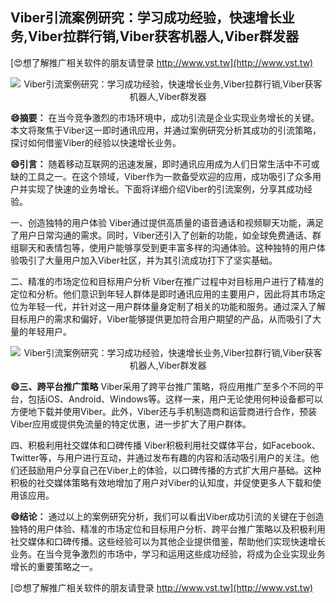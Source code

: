 ## **Viber引流案例研究：学习成功经验，快速增长业务,Viber拉群行销,Viber获客机器人,Viber群发器**

[😍想了解推广相关软件的朋友请登录 http://www.vst.tw](http://www.vst.tw)

 <center><img src="https://vst.tw/MP4/tuiguang/png/0.png" alt="Viber引流案例研究：学习成功经验，快速增长业务,Viber拉群行销,Viber获客机器人,Viber群发器"></center>

**😄摘要：**
在当今竞争激烈的市场环境中，成功引流是企业实现业务增长的关键。本文将聚焦于Viber这一即时通讯应用，并通过案例研究分析其成功的引流策略，探讨如何借鉴Viber的经验以快速增长业务。

**😄引言：**
随着移动互联网的迅速发展，即时通讯应用成为人们日常生活中不可或缺的工具之一。在这个领域，Viber作为一款备受欢迎的应用，成功吸引了众多用户并实现了快速的业务增长。下面将详细介绍Viber的引流案例，分享其成功经验。

一、创造独特的用户体验
Viber通过提供高质量的语音通话和视频聊天功能，满足了用户日常沟通的需求。同时，Viber还引入了创新的功能，如全球免费通话、群组聊天和表情包等，使用户能够享受到更丰富多样的沟通体验。这种独特的用户体验吸引了大量用户加入Viber社区，并为其引流成功打下了坚实基础。

二、精准的市场定位和目标用户分析
Viber在推广过程中对目标用户进行了精准的定位和分析。他们意识到年轻人群体是即时通讯应用的主要用户，因此将其市场定位为年轻一代，并针对这一用户群体量身定制了相关的功能和服务。通过深入了解目标用户的需求和偏好，Viber能够提供更加符合用户期望的产品，从而吸引了大量的年轻用户。

 <center><img src="https://vst.tw/MP4/tuiguang/png/4.png" alt="Viber引流案例研究：学习成功经验，快速增长业务,Viber拉群行销,Viber获客机器人,Viber群发器"></center>

**😄三、跨平台推广策略**
Viber采用了跨平台推广策略，将应用推广至多个不同的平台，包括iOS、Android、Windows等。这样一来，用户无论使用何种设备都可以方便地下载并使用Viber。此外，Viber还与手机制造商和运营商进行合作，预装Viber应用或提供免流量的特定优惠，进一步扩大了用户群体。

四、积极利用社交媒体和口碑传播
Viber积极利用社交媒体平台，如Facebook、Twitter等，与用户进行互动，并通过发布有趣的内容和活动吸引用户的关注。他们还鼓励用户分享自己在Viber上的体验，以口碑传播的方式扩大用户基础。这种积极的社交媒体策略有效地增加了用户对Viber的认知度，并促使更多人下载和使用该应用。

**😄结论：**
通过以上的案例研究分析，我们可以看出Viber成功引流的关键在于创造独特的用户体验、精准的市场定位和目标用户分析、跨平台推广策略以及积极利用社交媒体和口碑传播。这些经验可以为其他企业提供借鉴，帮助他们实现快速增长业务。在当今竞争激烈的市场中，学习和运用这些成功经验，将成为企业实现业务增长的重要策略之一。

[😍想了解推广相关软件的朋友请登录 http://www.vst.tw](http://www.vst.tw)



